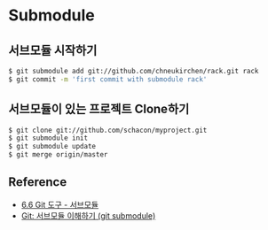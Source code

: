 # Submodule

## 서브모듈 시작하기

```sh
$ git submodule add git://github.com/chneukirchen/rack.git rack
$ git commit -m 'first commit with submodule rack'
```

## 서브모듈이 있는 프로젝트 Clone하기

```sh
$ git clone git://github.com/schacon/myproject.git
$ git submodule init
$ git submodule update
$ git merge origin/master
```

## Reference

* [6.6 Git 도구 - 서브모듈](https://git-scm.com/book/ko/v1/Git-%EB%8F%84%EA%B5%AC-%EC%84%9C%EB%B8%8C%EB%AA%A8%EB%93%88)
* [Git: 서브모듈 이해하기 (git submodule)](http://ohgyun.com/711)